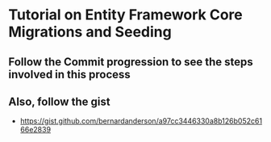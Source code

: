 # Tutorial on Entity Framework Core Migrations and Seeding 

## Follow the Commit progression to see the steps involved in this process 
## Also, follow the gist 
* https://gist.github.com/bernardanderson/a97cc3446330a8b126b052c6166e2839